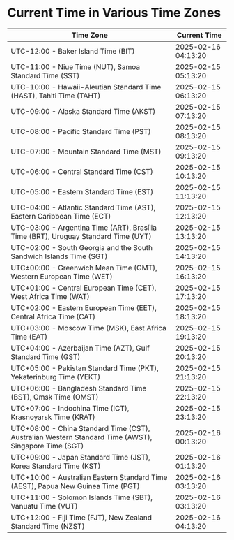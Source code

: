 # Current Time in Various Time Zones

| Time Zone | Current Time |
|-----------|--------------|
| UTC-12:00 - Baker Island Time (BIT) | 2025-02-16 04:13:20 |
| UTC-11:00 - Niue Time (NUT), Samoa Standard Time (SST) | 2025-02-15 05:13:20 |
| UTC-10:00 - Hawaii-Aleutian Standard Time (HAST), Tahiti Time (TAHT) | 2025-02-15 06:13:20 |
| UTC-09:00 - Alaska Standard Time (AKST) | 2025-02-15 07:13:20 |
| UTC-08:00 - Pacific Standard Time (PST) | 2025-02-15 08:13:20 |
| UTC-07:00 - Mountain Standard Time (MST) | 2025-02-15 09:13:20 |
| UTC-06:00 - Central Standard Time (CST) | 2025-02-15 10:13:20 |
| UTC-05:00 - Eastern Standard Time (EST) | 2025-02-15 11:13:20 |
| UTC-04:00 - Atlantic Standard Time (AST), Eastern Caribbean Time (ECT) | 2025-02-15 12:13:20 |
| UTC-03:00 - Argentina Time (ART), Brasília Time (BRT), Uruguay Standard Time (UYT) | 2025-02-15 13:13:20 |
| UTC-02:00 - South Georgia and the South Sandwich Islands Time (SGT) | 2025-02-15 14:13:20 |
| UTC±00:00 - Greenwich Mean Time (GMT), Western European Time (WET) | 2025-02-15 16:13:20 |
| UTC+01:00 - Central European Time (CET), West Africa Time (WAT) | 2025-02-15 17:13:20 |
| UTC+02:00 - Eastern European Time (EET), Central Africa Time (CAT) | 2025-02-15 18:13:20 |
| UTC+03:00 - Moscow Time (MSK), East Africa Time (EAT) | 2025-02-15 19:13:20 |
| UTC+04:00 - Azerbaijan Time (AZT), Gulf Standard Time (GST) | 2025-02-15 20:13:20 |
| UTC+05:00 - Pakistan Standard Time (PKT), Yekaterinburg Time (YEKT) | 2025-02-15 21:13:20 |
| UTC+06:00 - Bangladesh Standard Time (BST), Omsk Time (OMST) | 2025-02-15 22:13:20 |
| UTC+07:00 - Indochina Time (ICT), Krasnoyarsk Time (KRAT) | 2025-02-15 23:13:20 |
| UTC+08:00 - China Standard Time (CST), Australian Western Standard Time (AWST), Singapore Time (SGT) | 2025-02-16 00:13:20 |
| UTC+09:00 - Japan Standard Time (JST), Korea Standard Time (KST) | 2025-02-16 01:13:20 |
| UTC+10:00 - Australian Eastern Standard Time (AEST), Papua New Guinea Time (PGT) | 2025-02-16 03:13:20 |
| UTC+11:00 - Solomon Islands Time (SBT), Vanuatu Time (VUT) | 2025-02-16 03:13:20 |
| UTC+12:00 - Fiji Time (FJT), New Zealand Standard Time (NZST) | 2025-02-16 04:13:20 |
